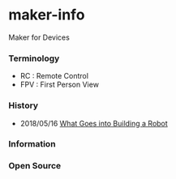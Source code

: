 # maker-info
Maker for Devices

### Terminology
- RC : Remote Control
- FPV : First Person View


### History
- 2018/05/16 [What Goes into Building a Robot](https://medium.com/mistyrobotics/what-goes-into-building-a-robot-d68426768f56)

### Information


### Open Source


